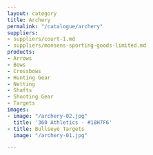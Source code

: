 ```yaml
---
layout: category
title: Archery
permalink: "/catalogue/archery"
suppliers:
- suppliers/court-1.md
- suppliers/monsens-sporting-goods-limited.md
products:
- Arrows
- Bows
- Crossbows
- Hunting Gear
- Netting
- Shafts
- Shooting Gear
- Targets
images:
- image: "/archery-02.jpg"
  title: '360 Athletics - #18H7F6'
- title: Bullseye Targets
  image: "/archery-01.jpg"

---
```

